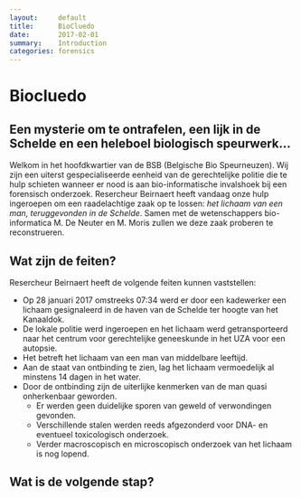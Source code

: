 ```yaml
---
layout:     default
title:      BioCluedo
date:       2017-02-01
summary:    Introduction
categories: forensics
---
```


# Biocluedo

## Een mysterie om te ontrafelen, een lijk in de Schelde en een heleboel biologisch speurwerk...

Welkom in het hoofdkwartier van de BSB (Belgische Bio Speurneuzen). Wij zijn een uiterst gespecialiseerde eenheid van de gerechtelijke politie die te hulp schieten wanneer er nood is aan bio-informatische invalshoek bij een forensisch onderzoek. Resercheur Beirnaert heeft vandaag onze hulp ingeroepen om een raadelachtige zaak op te lossen: *het lichaam van een man, teruggevonden in de Schelde*. Samen met de wetenschappers bio-informatica M. De Neuter en M. Moris zullen we deze zaak proberen te reconstrueren.

## Wat zijn de feiten?

Resercheur Beirnaert heeft de volgende feiten kunnen vaststellen:

- Op 28 januari 2017 omstreeks 07:34 werd er door een kadewerker een lichaam gesignaleerd in de haven van de Schelde ter hoogte van het Kanaaldok.
- De lokale politie werd ingeroepen en het lichaam werd getransporteerd naar het centrum voor gerechtelijke geneeskunde in het UZA voor een autopsie. 
- Het betreft het lichaam van een man van middelbare leeftijd.
- Aan de staat van ontbinding te zien, lag het lichaam vermoedelijk al minstens 14 dagen in het water. 
- Door de ontbinding zijn de uiterlijke kenmerken van de man quasi onherkenbaar geworden.
	- Er werden geen duidelijke sporen van geweld of verwondingen gevonden.
	- Verschillende stalen werden reeds afgezonderd voor DNA- en eventueel toxicologisch onderzoek. 
	- Verder macroscopisch en microscopisch onderzoek van het lichaam is nog lopend.

## Wat is de volgende stap?
